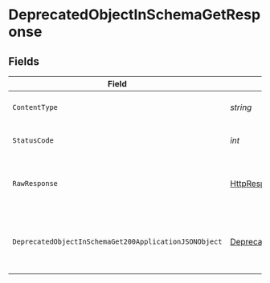 # DeprecatedObjectInSchemaGetResponse


## Fields

| Field                                                                                                                     | Type                                                                                                                      | Required                                                                                                                  | Description                                                                                                               |
| ------------------------------------------------------------------------------------------------------------------------- | ------------------------------------------------------------------------------------------------------------------------- | ------------------------------------------------------------------------------------------------------------------------- | ------------------------------------------------------------------------------------------------------------------------- |
| `ContentType`                                                                                                             | *string*                                                                                                                  | :heavy_check_mark:                                                                                                        | HTTP response content type for this operation                                                                             |
| `StatusCode`                                                                                                              | *int*                                                                                                                     | :heavy_check_mark:                                                                                                        | HTTP response status code for this operation                                                                              |
| `RawResponse`                                                                                                             | [HttpResponseMessage](https://learn.microsoft.com/en-us/dotnet/api/system.net.http.httpresponsemessage?view=net-5.0)      | :heavy_minus_sign:                                                                                                        | Raw HTTP response; suitable for custom response parsing                                                                   |
| `DeprecatedObjectInSchemaGet200ApplicationJSONObject`                                                                     | [DeprecatedObjectInSchemaGet200ApplicationJSON](../../models/operations/DeprecatedObjectInSchemaGet200ApplicationJSON.md) | :heavy_minus_sign:                                                                                                        | A successful response that contains a deprecatedObject sent in the request body                                           |